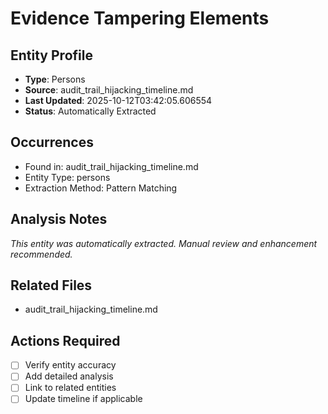 # Evidence Tampering Elements

## Entity Profile
- **Type**: Persons
- **Source**: audit_trail_hijacking_timeline.md
- **Last Updated**: 2025-10-12T03:42:05.606554
- **Status**: Automatically Extracted

## Occurrences
- Found in: audit_trail_hijacking_timeline.md
- Entity Type: persons
- Extraction Method: Pattern Matching

## Analysis Notes
*This entity was automatically extracted. Manual review and enhancement recommended.*

## Related Files
- audit_trail_hijacking_timeline.md

## Actions Required
- [ ] Verify entity accuracy
- [ ] Add detailed analysis
- [ ] Link to related entities
- [ ] Update timeline if applicable
